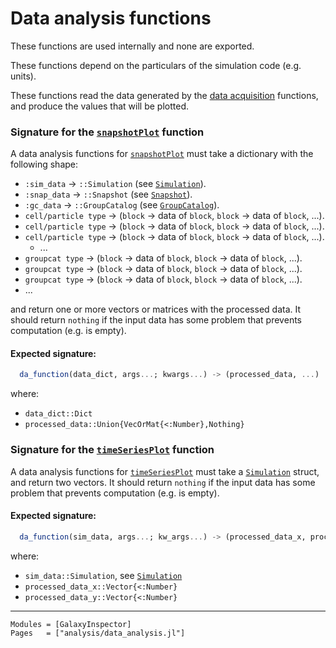 # Data analysis functions

These functions are used internally and none are exported. 

These functions depend on the particulars of the simulation code (e.g. units).

These functions read the data generated by the [data acquisition](https://ezequiel92.github.io/GalaxyInspector/dev/api/analysis/data_acquisition/) functions, and produce the values that will be plotted.

### Signature for the [`snapshotPlot`](@ref) function

A data analysis functions for [`snapshotPlot`](@ref) must take a dictionary with the following shape:

  + `:sim_data`          -> `::Simulation` (see [`Simulation`](https://ezequiel92.github.io/GalaxyInspector/dev/api/constants/globals/#GalaxyInspector.Simulation)).
  + `:snap_data`         -> `::Snapshot` (see [`Snapshot`](https://ezequiel92.github.io/GalaxyInspector/dev/api/constants/globals/#GalaxyInspector.Snapshot)).
  + `:gc_data`           -> `::GroupCatalog` (see [`GroupCatalog`](https://ezequiel92.github.io/GalaxyInspector/dev/api/constants/globals/#GalaxyInspector.GroupCatalog)).
  + `cell/particle type` -> (`block` -> data of `block`, `block` -> data of `block`, ...).
  + `cell/particle type` -> (`block` -> data of `block`, `block` -> data of `block`, ...).
  + `cell/particle type` -> (`block` -> data of `block`, `block` -> data of `block`, ...).
    + ...
  + `groupcat type`      -> (`block` -> data of `block`, `block` -> data of `block`, ...).
  + `groupcat type`      -> (`block` -> data of `block`, `block` -> data of `block`, ...).
  + `groupcat type`      -> (`block` -> data of `block`, `block` -> data of `block`, ...).
  + ...

and return one or more vectors or matrices with the processed data. It should return `nothing` if the input data has some problem that prevents computation (e.g. is empty).

#### Expected signature:

```julia
  da_function(data_dict, args...; kwargs...) -> (processed_data, ...)
```

where:

  - `data_dict::Dict`
  - `processed_data::Union{VecOrMat{<:Number},Nothing}`


### Signature for the [`timeSeriesPlot`](@ref) function

A data analysis functions for [`timeSeriesPlot`](@ref) must take a [`Simulation`](https://ezequiel92.github.io/GalaxyInspector/dev/api/constants/globals/#GalaxyInspector.Simulation) struct, and return two vectors. It should return `nothing` if the input data has some problem that prevents computation (e.g. is empty).

#### Expected signature:

```julia
  da_function(sim_data, args...; kw_args...) -> (processed_data_x, processed_data_y)
```

where:

  - `sim_data::Simulation`, see [`Simulation`](https://ezequiel92.github.io/GalaxyInspector/dev/api/constants/globals/#GalaxyInspector.Simulation)
  - `processed_data_x::Vector{<:Number}`
  - `processed_data_y::Vector{<:Number}`

---

```@autodocs
Modules = [GalaxyInspector]
Pages   = ["analysis/data_analysis.jl"]
```

